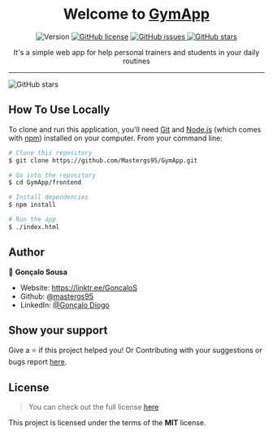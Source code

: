 
<h1 align="center">Welcome to <a href="https://mastergs95.github.io/GymApp/frontend/index.html">GymApp</a></h1>
<p align="center">
  <img alt="Version" src="https://img.shields.io/badge/version-1.0-blue.svg?cacheSeconds=2592000" />
  <a href="#" target="_blank">
<a href="https://github.com/Mastergs95/GymApp/blob/main/LICENSE">
  <img alt="GitHub license" src="https://img.shields.io/github/license/Mastergs95/GymApp?color=green&logoColor=red"></a>
  </a>
  <a href="https://github.com/Mastergs95/GymApp/issues">
    <img alt="GitHub issues" src="https://img.shields.io/github/issues/Mastergs95/GymApp?color=red">
  </a>
  <a href="https://github.com/Mastergs95/GymApp/stargazers">
    <img alt="GitHub stars" src="https://img.shields.io/github/stars/Mastergs95/GymApp?color=yellow"></a>
</p>

<p align="center">
  It's a simple web app for help personal trainers and students in your daily routines
</p>

  ***
<img alt="GitHub stars" src="https://user-images.githubusercontent.com/83174230/167960249-921f37e5-8533-4345-902c-ff960086e331.png">

 
 ## How To Use Locally

To clone and run this application, you'll need [Git](https://git-scm.com) and [Node.js](https://nodejs.org/en/download/) (which comes with [npm](http://npmjs.com)) installed on your computer. From your command line:


```bash
# Clone this repository
$ git clone https://github.com/Mastergs95/GymApp.git

# Go into the repository
$ cd GymApp/frontend

# Install dependencies
$ npm install

# Run the app
$ ./index.html
```


## Author

👤 **Gonçalo Sousa**

* Website: https://linktr.ee/GoncaloS
* Github: [@mastergs95](https://github.com/mastergs95)
* LinkedIn: [@Gonçalo Diogo](https://www.linkedin.com/in/gon%C3%A7alo-diogo-5843121b1)


## Show your support

Give a ⭐️ if this project helped you! Or Contributing with your suggestions or bugs report [here](https://github.com/Mastergs95/GymApp/blob/main/CONTRIBUTING.md).

## License
>You can check out the full license [here](https://github.com/Mastergs95/GymApp/blob/main/LICENSE)

This project is licensed under the terms of the **MIT** license.


